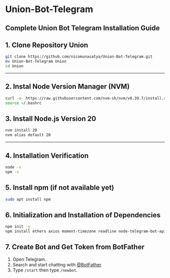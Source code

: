 # Union-Bot-Telegram
## Complete Union Bot Telegram Installation Guide

## 1. Clone Repository Union

```bash
git clone https://github.com/nicomunasatya/Union-Bot-Telegram.git
mv Union-Bot-Telegram Union
cd Union
```

---

## 2. Instal Node Version Manager (NVM)

```bash
curl -o- https://raw.githubusercontent.com/nvm-sh/nvm/v0.39.7/install.sh | bash
source ~/.bashrc
```

## 3. Install Node.js Version 20

```bash
nvm install 20
nvm alias default 20
```

---

## 4. Installation Verification

```bash
node -v
npm -v
```

## 5. Install npm (if not available yet)

```bash
sudo apt install npm
```

## 6. Initialization and Installation of Dependencies

```bash
npm init -y
npm install ethers axios moment-timezone readline node-telegram-bot-api dotenv
```

## 7. Create Bot and Get Token from BotFather

1. Open Telegram.
2. Search and start chatting with [@BotFather](https://t.me/BotFather).
3. Type `/start` then type `/newbot`.
